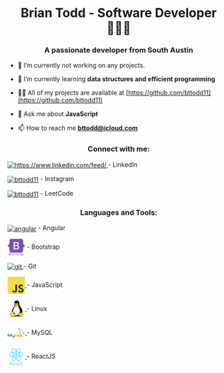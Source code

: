 

<h1 align="center">Brian Todd - Software Developer   👨🏿‍💻 </h1> 
<h3 align="center" >A passionate developer from South Austin</h3>

- 🔭 I’m currently not working on any projects.

- 🌱 I’m currently learning **data structures and efficient programming**

- 👨‍💻 All of my projects are available at [https://github.com/bttodd11](https://github.com/bttodd11)

- 💬 Ask me about **JavaScript**

- 📫 How to reach me **bttodd@icloud.com**

<h3 align="center">Connect with me:</h3>
<p align="left">
  
<a href="https://linkedin.com/in/https://www.linkedin.com/feed/" target="blank"><img align="center" src="https://raw.githubusercontent.com/rahuldkjain/github-profile-readme-generator/master/src/images/icons/Social/linked-in-alt.svg" alt="https://www.linkedin.com/feed/" height="30" width="40" /> </a> <span> - LinkedIn </span><br />
  
<a href="https://instagram.com/bttodd11" target="blank"><img align="center" src="https://raw.githubusercontent.com/rahuldkjain/github-profile-readme-generator/master/src/images/icons/Social/instagram.svg" alt="bttodd11" height="30" width="40" /></a> <span> - Instagram </span><br />
  
<a href="https://www.leetcode.com/bttodd11" target="blank"><img align="center" src="https://raw.githubusercontent.com/rahuldkjain/github-profile-readme-generator/master/src/images/icons/Social/leet-code.svg" alt="bttodd11" height="30" width="40" /></a> <span> - LeetCode </span><br />
</p>

<h3 align="center">Languages and Tools:</h3>
<p align="left"> 
  
 <a href="https://angular.io" target="_blank"> <img align="center" src="https://angular.io/assets/images/logos/angular/angular.svg" alt="angular" width="40" height="40"/></a> <span> - Angular </span><br />
  
 <a href="https://getbootstrap.com" target="_blank"> <img align="center" src="https://raw.githubusercontent.com/devicons/devicon/master/icons/bootstrap/bootstrap-plain-wordmark.svg" alt="bootstrap" width="40" height="40"/></a> <span> - Bootstrap </span>
  
<a href="https://git-scm.com/" target="_blank"> <img align="center" src="https://www.vectorlogo.zone/logos/git-scm/git-scm-icon.svg" alt="git" width="40" height="40"/> </a> <span> - Git </span>
  
<a href="https://developer.mozilla.org/en-US/docs/Web/JavaScript" target="_blank"> <img align="center" src="https://raw.githubusercontent.com/devicons/devicon/master/icons/javascript/javascript-original.svg" alt="javascript" width="40" height="40"/> </a> <span> - JavaScript </span>
  
<a href="https://www.linux.org/" target="_blank"> <img align="center" src="https://raw.githubusercontent.com/devicons/devicon/master/icons/linux/linux-original.svg" alt="linux" width="40" height="40"/> </a> <span> - Linux </span>
  
  
<a href="https://www.mysql.com/" target="_blank"> <img align="center" src="https://raw.githubusercontent.com/devicons/devicon/master/icons/mysql/mysql-original-wordmark.svg" alt="mysql" width="40" height="40"/> </a> <span> - MySQL </span>
  
<a href="https://reactjs.org/" target="_blank"> <img align="center" src="https://raw.githubusercontent.com/devicons/devicon/master/icons/react/react-original-wordmark.svg" alt="react" width="40" height="40"/> </a><span> - ReactJS </span> </p>


